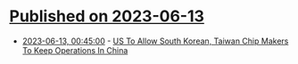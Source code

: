 # [Published on 2023-06-13](index.md)

* [2023-06-13, 00:45:00](https://hardware.slashdot.org/story/23/06/12/2148255/us-to-allow-south-korean-taiwan-chip-makers-to-keep-operations-in-china?utm_source=rss1.0mainlinkanon&utm_medium=feed) - [US To Allow South Korean, Taiwan Chip Makers To Keep Operations In China](https://hardware.slashdot.org/story/23/06/12/2148255/us-to-allow-south-korean-taiwan-chip-makers-to-keep-operations-in-china?utm_source=rss1.0mainlinkanon&utm_medium=feed)

